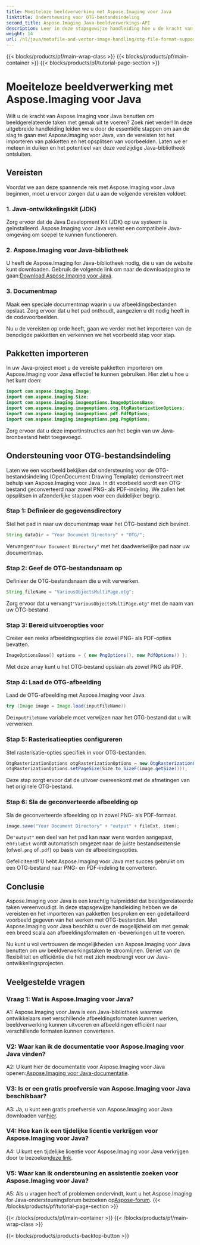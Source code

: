 ```yaml
---
title: Moeiteloze beeldverwerking met Aspose.Imaging voor Java
linktitle: Ondersteuning voor OTG-bestandsindeling
second_title: Aspose.Imaging Java-beeldverwerkings-API
description: Leer in deze stapsgewijze handleiding hoe u de kracht van Aspose.Imaging voor Java kunt benutten. Optimaliseer uw beeldverwerking met gemak.
weight: 14
url: /nl/java/metafile-and-vector-image-handling/otg-file-format-support/
---
```


{{< blocks/products/pf/main-wrap-class >}}
{{< blocks/products/pf/main-container >}}
{{< blocks/products/pf/tutorial-page-section >}}

# Moeiteloze beeldverwerking met Aspose.Imaging voor Java

Wilt u de kracht van Aspose.Imaging voor Java benutten om beeldgerelateerde taken met gemak uit te voeren? Zoek niet verder! In deze uitgebreide handleiding leiden we u door de essentiële stappen om aan de slag te gaan met Aspose.Imaging voor Java, van de vereisten tot het importeren van pakketten en het opsplitsen van voorbeelden. Laten we er meteen in duiken en het potentieel van deze veelzijdige Java-bibliotheek ontsluiten.

## Vereisten

Voordat we aan deze spannende reis met Aspose.Imaging voor Java beginnen, moet u ervoor zorgen dat u aan de volgende vereisten voldoet:

### 1. Java-ontwikkelingskit (JDK)

Zorg ervoor dat de Java Development Kit (JDK) op uw systeem is geïnstalleerd. Aspose.Imaging voor Java vereist een compatibele Java-omgeving om soepel te kunnen functioneren.

### 2. Aspose.Imaging voor Java-bibliotheek

 U heeft de Aspose.Imaging for Java-bibliotheek nodig, die u van de website kunt downloaden. Gebruik de volgende link om naar de downloadpagina te gaan:[Download Aspose.Imaging voor Java](https://releases.aspose.com/imaging/java/).

### 3. Documentmap

Maak een speciale documentmap waarin u uw afbeeldingsbestanden opslaat. Zorg ervoor dat u het pad onthoudt, aangezien u dit nodig heeft in de codevoorbeelden.

Nu u de vereisten op orde heeft, gaan we verder met het importeren van de benodigde pakketten en verkennen we het voorbeeld stap voor stap.

## Pakketten importeren

In uw Java-project moet u de vereiste pakketten importeren om Aspose.Imaging voor Java effectief te kunnen gebruiken. Hier ziet u hoe u het kunt doen:

```java
import com.aspose.imaging.Image;
import com.aspose.imaging.Size;
import com.aspose.imaging.imageoptions.ImageOptionsBase;
import com.aspose.imaging.imageoptions.otg.OtgRasterizationOptions;
import com.aspose.imaging.imageoptions.pdf.PdfOptions;
import com.aspose.imaging.imageoptions.png.PngOptions;
```

Zorg ervoor dat u deze importinstructies aan het begin van uw Java-bronbestand hebt toegevoegd.

## Ondersteuning voor OTG-bestandsindeling

Laten we een voorbeeld bekijken dat ondersteuning voor de OTG-bestandsindeling (OpenDocument Drawing Template) demonstreert met behulp van Aspose.Imaging voor Java. In dit voorbeeld wordt een OTG-bestand geconverteerd naar zowel PNG- als PDF-indeling. We zullen het opsplitsen in afzonderlijke stappen voor een duidelijker begrip.

### Stap 1: Definieer de gegevensdirectory

Stel het pad in naar uw documentmap waar het OTG-bestand zich bevindt.

```java
String dataDir = "Your Document Directory" + "OTG/";
```

 Vervangen`"Your Document Directory"` met het daadwerkelijke pad naar uw documentmap.

### Stap 2: Geef de OTG-bestandsnaam op

Definieer de OTG-bestandsnaam die u wilt verwerken.

```java
String fileName = "VariousObjectsMultiPage.otg";
```

 Zorg ervoor dat u vervangt`"VariousObjectsMultiPage.otg"` met de naam van uw OTG-bestand.

### Stap 3: Bereid uitvoeropties voor

Creëer een reeks afbeeldingsopties die zowel PNG- als PDF-opties bevatten.

```java
ImageOptionsBase[] options = { new PngOptions(), new PdfOptions() };
```

Met deze array kunt u het OTG-bestand opslaan als zowel PNG als PDF.

### Stap 4: Laad de OTG-afbeelding

Laad de OTG-afbeelding met Aspose.Imaging voor Java.

```java
try (Image image = Image.load(inputFileName))
```

 De`inputFileName` variabele moet verwijzen naar het OTG-bestand dat u wilt verwerken.

### Stap 5: Rasterisatieopties configureren

Stel rasterisatie-opties specifiek in voor OTG-bestanden.

```java
OtgRasterizationOptions otgRasterizationOptions = new OtgRasterizationOptions();
otgRasterizationOptions.setPageSize(Size.to_SizeF(image.getSize()));
```

Deze stap zorgt ervoor dat de uitvoer overeenkomt met de afmetingen van het originele OTG-bestand.

### Stap 6: Sla de geconverteerde afbeelding op

Sla de geconverteerde afbeelding op in zowel PNG- als PDF-formaat.

```java
image.save("Your Document Directory" + "output" + fileExt, item);
```

 De`"output"` een deel van het pad kan naar wens worden aangepast, en`fileExt` wordt automatisch omgezet naar de juiste bestandsextensie (ofwel`.png` of`.pdf`) op basis van de afbeeldingsopties.

Gefeliciteerd! U hebt Aspose.Imaging voor Java met succes gebruikt om een OTG-bestand naar PNG- en PDF-indeling te converteren.

## Conclusie

Aspose.Imaging voor Java is een krachtig hulpmiddel dat beeldgerelateerde taken vereenvoudigt. In deze stapsgewijze handleiding hebben we de vereisten en het importeren van pakketten besproken en een gedetailleerd voorbeeld gegeven van het werken met OTG-bestanden. Met Aspose.Imaging voor Java beschikt u over de mogelijkheid om met gemak een breed scala aan afbeeldingsformaten en -bewerkingen uit te voeren.

Nu kunt u vol vertrouwen de mogelijkheden van Aspose.Imaging voor Java benutten om uw beeldverwerkingstaken te stroomlijnen. Geniet van de flexibiliteit en efficiëntie die het met zich meebrengt voor uw Java-ontwikkelingsprojecten.

## Veelgestelde vragen

### Vraag 1: Wat is Aspose.Imaging voor Java?

A1: Aspose.Imaging voor Java is een Java-bibliotheek waarmee ontwikkelaars met verschillende afbeeldingsformaten kunnen werken, beeldverwerking kunnen uitvoeren en afbeeldingen efficiënt naar verschillende formaten kunnen converteren.

### V2: Waar kan ik de documentatie voor Aspose.Imaging voor Java vinden?

 A2: U kunt hier de documentatie voor Aspose.Imaging voor Java openen:[Aspose.Imaging voor Java-documentatie](https://reference.aspose.com/imaging/java/).

### V3: Is er een gratis proefversie van Aspose.Imaging voor Java beschikbaar?

 A3: Ja, u kunt een gratis proefversie van Aspose.Imaging voor Java downloaden van[hier](https://releases.aspose.com/).

### V4: Hoe kan ik een tijdelijke licentie verkrijgen voor Aspose.Imaging voor Java?

A4: U kunt een tijdelijke licentie voor Aspose.Imaging voor Java verkrijgen door te bezoeken[deze link](https://purchase.aspose.com/temporary-license/).

### V5: Waar kan ik ondersteuning en assistentie zoeken voor Aspose.Imaging voor Java?

 A5: Als u vragen heeft of problemen ondervindt, kunt u het Aspose.Imaging for Java-ondersteuningsforum bezoeken op[Aspose-forum](https://forum.aspose.com/).
{{< /blocks/products/pf/tutorial-page-section >}}

{{< /blocks/products/pf/main-container >}}
{{< /blocks/products/pf/main-wrap-class >}}

{{< blocks/products/products-backtop-button >}}

